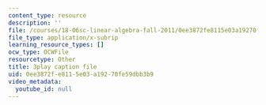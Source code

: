 ```yaml
---
content_type: resource
description: ''
file: /courses/18-06sc-linear-algebra-fall-2011/0ee3872fe8115e03a19270fe59dbb3b9_h0m2tsmSPTI.vtt
file_type: application/x-subrip
learning_resource_types: []
ocw_type: OCWFile
resourcetype: Other
title: 3play caption file
uid: 0ee3872f-e811-5e03-a192-70fe59dbb3b9
video_metadata:
  youtube_id: null
---
```

